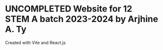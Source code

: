 # UNCOMPLETED Website for 12 STEM A batch 2023-2024 by Arjhine A. Ty

Created with Vite and React.js

